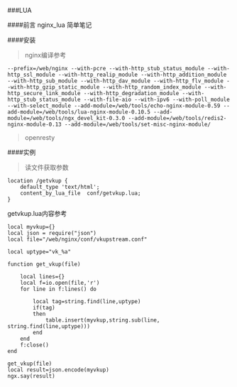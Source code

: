###LUA

####前言
nginx_lua 简单笔记


####安装

>nginx编译参考
	
	--prefix=/web/nginx --with-pcre --with-http_stub_status_module --with-http_ssl_module --with-http_realip_module --with-http_addition_module --with-http_sub_module --with-http_dav_module --with-http_flv_module --with-http_gzip_static_module --with-http_random_index_module --with-http_secure_link_module --with-http_degradation_module --with-http_stub_status_module --with-file-aio --with-ipv6 --with-poll_module --with-select_module --add-module=/web/tools/echo-nginx-module-0.59 --add-module=/web/tools/lua-nginx-module-0.10.5 --add-module=/web/tools/ngx_devel_kit-0.3.0 --add-module=/web/tools/redis2-nginx-module-0.13 --add-module=/web/tools/set-misc-nginx-module/

>openresty

####实例

>读文件获取参数

	location /getvkup {
		default_type 'text/html';
		content_by_lua_file  conf/getvkup.lua;
	}		

	
getvkup.lua内容参考

	local myvkup={}
	local json = require("json")
	local file="/web/nginx/conf/vkupstream.conf"
	
	local uptype="vk_%a"
	
	function get_vkup(file)

		local lines={}
		local f=io.open(file,'r')
		for line in f:lines() do
	
			local tag=string.find(line,uptype)
			if(tag)
			then
				table.insert(myvkup,string.sub(line, string.find(line,uptype)))
			end
		end
		f:close()
	end

	get_vkup(file)
	local result=json.encode(myvkup)
	ngx.say(result)


		

